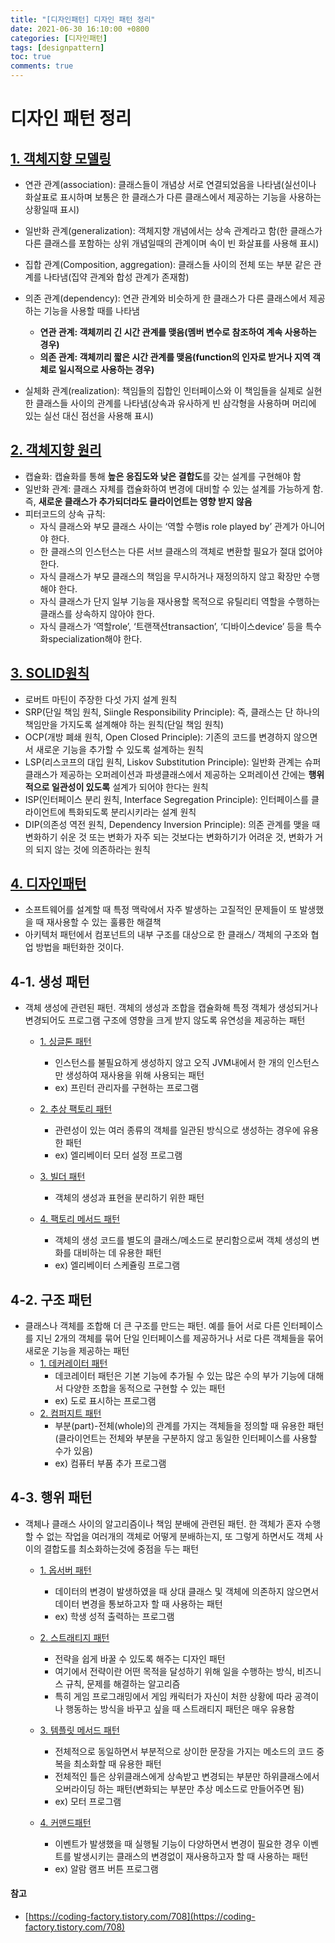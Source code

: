 ```yaml
---
title: "[디자인패턴] 디자인 패턴 정리"
date: 2021-06-30 16:10:00 +0800
categories: [디자인패턴]
tags: [designpattern]
toc: true
comments: true
---
```


# 디자인 패턴 정리
## [1. 객체지향 모델링](https://jeonyoungho.github.io/posts/%EA%B0%9D%EC%B2%B4%EC%A7%80%ED%96%A5%EB%AA%A8%EB%8D%B8%EB%A7%81/)
- 연관 관계(association): 클래스들이 개념상 서로 연결되었음을 나타냄(실선이나 화살표로 표시하며 보통은 한 클래스가 다른 클래스에서 제공하는 기능을 사용하는 상황일때 표시)
- 일반화 관계(generalization): 객체지향 개념에서는 상속 관계라고 함(한 클래스가 다른 클래스를 포함하는 상위 개념일때의 관계이며 속이 빈 화살표를 사용해 표시)
- 집합 관계(Composition, aggregation): 클래스들 사이의 전체 또는 부분 같은 관계를 나타냄(집약 관계와 합성 관계가 존재함)
- 의존 관계(dependency): 연관 관계와 비슷하게 한 클래스가 다른 클래스에서 제공하는 기능을 사용할 때를 나타냄
    - <b>연관 관계: 객체끼리 긴 시간 관계를 맺음(멤버 변수로 참조하여 계속 사용하는 경우)</b>
    - <b>의존 관계: 객체끼리 짧은 시간 관계를 맺음(function의 인자로 받거나 지역 객체로 일시적으로 사용하는 경우)</b>
    
- 실체화 관계(realization): 책임들의 집합인 인터페이스와 이 책임들을 실제로 실현한 클래스들 사이의 관계를 나타냄(상속과 유사하게 빈 삼각형을 사용하며 머리에 있는 실선 대신 점선을 사용해 표시)

## [2. 객체지향 원리](https://jeonyoungho.github.io/posts/%EA%B0%9D%EC%B2%B4%EC%A7%80%ED%96%A5%EC%9B%90%EB%A6%AC/)
- 캡슐화: 캡슐화를 통해 <b>높은 응집도와 낮은 결합도</b>를 갖는 설계를 구현해야 함
- 일반화 관계: 클래스 자체를 캡슐화하여 변경에 대비할 수 있는 설계를 가능하게 함. 즉, <b>새로운 클래스가 추가되더라도 클라이언트는 영향 받지 않음</b>
- 피터코드의 상속 규칙: 
    - 자식 클래스와 부모 클래스 사이는 ‘역할 수행is role played by’ 관계가 아니어야 한다.
    - 한 클래스의 인스턴스는 다른 서브 클래스의 객체로 변환할 필요가 절대 없어야 한다.
    - 자식 클래스가 부모 클래스의 책임을 무시하거나 재정의하지 않고 확장만 수행해야 한다.
    - 자식 클래스가 단지 일부 기능을 재사용할 목적으로 유틸리티 역할을 수행하는 클래스를 상속하지 않아야 한다.
    - 자식 클래스가 ‘역할role’, ‘트랜잭션transaction’, ‘디바이스device’ 등을 특수화specialization해야 한다.

## [3. SOLID원칙](https://jeonyoungho.github.io/posts/SOLID%EC%9B%90%EC%B9%99/)
- 로버트 마틴이 주장한 다섯 가지 설계 원칙
- SRP(단일 책임 원칙, Siingle Responsibility Principle): 즉, 클래스는 단 하나의 책임만을 가지도록 설계해야 하는 원칙(단일 책임 원칙)
- OCP(개방 폐쇄 원칙, Open Closed Principle): 기존의 코드를 변경하지 않으면서 새로운 기능을 추가할 수 있도록 설계하는 원칙
- LSP(리스코프의 대입 원칙, Liskov Substitution Principle): 일반화 관계는 슈퍼 클래스가 제공하는 오퍼레이션과 파생클래스에서 제공하는 오퍼레이션 간에는 <b>행위적으로 일관성이 있도록</b> 설계가 되어야 한다는 원칙
- ISP(인터페이스 분리 원칙, Interface Segregation Principle): 인터페이스를 클라이언트에 특화되도록 분리시키라는 설계 원칙
- DIP(의존성 역전 원칙, Dependency Inversion Principle): 의존 관계를 맺을 때 변화하기 쉬운 것 또는 변화가 자주 되는 것보다는 변화하기가 어려운 것, 변화가 거의 되지 않는 것에 의존하라는 원칙

## [4. 디자인패턴](https://jeonyoungho.github.io/posts/%EB%94%94%EC%9E%90%EC%9D%B8%ED%8C%A8%ED%84%B4/)
- 소프트웨어를 설계할 때 특정 맥락에서 자주 발생하는 고질적인 문제들이 또 발생했을 때 재사용할 수 있는 훌륭한 해결책
- 아키텍처 패턴에서 컴포넌트의 내부 구조를 대상으로 한 클래스/ 객체의 구조와 협업 방법을 패턴화한 것이다.

## 4-1. 생성 패턴
- 객체 생성에 관련된 패턴. 객체의 생성과 조합을 캡슐화해 특정 객체가 생성되거나 변경되어도 프로그램 구조에 영향을 크게 받지 않도록 유연성을 제공하는 패턴
    - [1. 싱글톤 패턴](https://jeonyoungho.github.io/posts/%EC%8B%B1%EA%B8%80%ED%84%B4%ED%8C%A8%ED%84%B4/)
        - 인스턴스를 불필요하게 생성하지 않고 오직 JVM내에서 한 개의 인스턴스만 생성하여 재사용을 위해 사용되는 패턴
        - ex) 프린터 관리자를 구현하는 프로그램

    - [2. 추상 팩토리 패턴](https://jeonyoungho.github.io/posts/%EC%B6%94%EC%83%81%ED%8C%A9%ED%86%A0%EB%A6%AC%EB%A9%94%EC%84%9C%EB%93%9C%ED%8C%A8%ED%84%B4/)
        - 관련성이 있는 여러 종류의 객체를 일관된 방식으로 생성하는 경우에 유용한 패턴
        - ex) 엘리베이터 모터 설정 프로그램

    - [3. 빌더 패턴](https://jeonyoungho.github.io/posts/%EB%B9%8C%EB%8D%94%ED%8C%A8%ED%84%B4/)
        - 객체의 생성과 표현을 분리하기 위한 패턴

    - [4. 팩토리 메서드 패턴](https://jeonyoungho.github.io/posts/%ED%8C%A9%ED%86%A0%EB%A6%AC%EB%A9%94%EC%84%9C%EB%93%9C%ED%8C%A8%ED%84%B4/)
        - 객체의 생성 코드를 별도의 클래스/메소드로 분리함으로써 객체 생성의 변화를 대비하는 데 유용한 패턴
        - ex) 엘리베이터 스케쥴링 프로그램

## 4-2. 구조 패턴
- 클래스나 객체를 조합해 더 큰 구조를 만드는 패턴. 예를 들어 서로 다른 인터페이스를 지닌 2개의 객체를 묶어 단일 인터페이스를 제공하거나 서로 다른 객체들을 묶어 새로운 기능을 제공하는 패턴
    - [1. 데커레이터 패턴](https://jeonyoungho.github.io/posts/%EB%8D%B0%EC%BB%A4%EB%A0%88%EC%9D%B4%ED%84%B0%ED%8C%A8%ED%84%B4/)
        - 데코레이터 패턴은 기본 기능에 추가될 수 있는 많은 수의 부가 기능에 대해서 다양한 조합을 동적으로 구현할 수 있는 패턴
        - ex) 도로 표시하는 프로그램
    - [2. 컴퍼지트 패턴](https://jeonyoungho.github.io/posts/%EC%BB%B4%ED%8D%BC%EC%A7%80%ED%8A%B8%ED%8C%A8%ED%84%B4/)
        - 부분(part)-전체(whole)의 관계를 가지는 객체들을 정의할 때 유용한 패턴(클라이언트는 전체와 부분을 구분하지 않고 동일한 인터페이스를 사용할 수가 있음)
        - ex) 컴퓨터 부품 추가 프로그램

## 4-3. 행위 패턴
- 객체나 클래스 사이의 알고리즘이나 책임 분배에 관련된 패턴. 한 객체가 혼자 수행할 수 없는 작업을 여러개의 객체로 어떻게 분배하는지, 또 그렇게 하면서도 객체 사이의 결합도를 최소화하는것에 중점을 두는 패턴
    - [1. 옵서버 패턴](https://jeonyoungho.github.io/posts/%EC%98%B5%EC%84%9C%EB%B2%84%ED%8C%A8%ED%84%B4/)
        - 데이터의 변경이 발생하였을 때 상대 클래스 및 객체에 의존하지 않으면서 데이터 변경을 통보하고자 할 때 사용하는 패턴
        - ex) 학생 성적 출력하는 프로그램

    - [2. 스트래티지 패턴](https://jeonyoungho.github.io/posts/%EC%8A%A4%ED%8A%B8%EB%9E%98%ED%8B%B0%EC%A7%80%ED%8C%A8%ED%84%B4/)
        - 전략을 쉽게 바꿀 수 있도록 해주는 디자인 패턴
        - 여기에서 전략이란 어떤 목적을 달성하기 위해 일을 수행하는 방식, 비즈니스 규칙, 문제를 해결하는 알고리즘
        - 특히 게임 프로그래밍에서 게임 캐릭터가 자신이 처한 상황에 따라 공격이나 행동하는 방식을 바꾸고 싶을 때 스트래티지 패턴은 매우 유용함

    - [3. 템플릿 메서드 패턴](https://jeonyoungho.github.io/posts/%ED%85%9C%ED%94%8C%EB%A6%BF%EB%A9%94%EC%84%9C%EB%93%9C%ED%8C%A8%ED%84%B4/)
        - 전체적으로 동일하면서 부분적으로 상이한 문장을 가지는 메소드의 코드 중복을 최소화할 때 유용한 패턴
        - 전체적인 틀은 상위클래스에게 상속받고 변경되는 부분만 하위클래스에서 오버라이딩 하는 패턴(변화되는 부분만 추상 메소드로 만들어주면 됨)
        - ex) 모터 프로그램

    - [4. 커맨드패턴](https://jeonyoungho.github.io/posts/%EC%BB%A4%EB%A7%A8%EB%93%9C%ED%8C%A8%ED%84%B4/)
        - 이벤트가 발생했을 때 실행될 기능이 다양하면서 변경이 필요한 경우 이벤트를 발생시키는 클래스의 변경없이 재사용하고자 할 때 사용하는 패턴
        - ex) 알람 램프 버튼 프로그램

#### 참고
- [https://coding-factory.tistory.com/708](https://coding-factory.tistory.com/708)